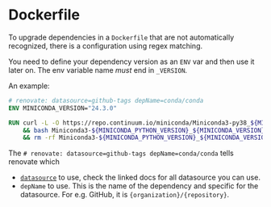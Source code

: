 # Dockerfile

To upgrade dependencies in a `Dockerfile` that are not automatically recognized, there is a configuration using regex matching.

You need to define your dependency version as an `ENV` var and then use it later on. The env variable name _must_ end in `_VERSION`.

An example:

```Dockerfile
# renovate: datasource=github-tags depName=conda/conda
ENV MINICONDA_VERSION="24.3.0"

RUN curl -L -O https://repo.continuum.io/miniconda/Miniconda3-py38_${MINICONDA_VERSION}-Linux-x86_64.sh \
    && bash Miniconda3-${MINICONDA_PYTHON_VERSION}_${MINICONDA_VERSION}-Linux-x86_64.sh -b -p /opt/conda \
    && rm -rf Miniconda3-${MINICONDA_PYTHON_VERSION}_${MINICONDA_VERSION}-Linux-x86_64.sh
```

The `# renovate: datasource=github-tags depName=conda/conda` tells renovate which

- [`datasource`](https://docs.renovatebot.com/modules/datasource/) to use, check the linked docs for all datasource you can use.
- `depName` to use. This is the name of the dependency and specific for the datasource. For e.g. GitHub, it is `{organization}/{repository}`.
